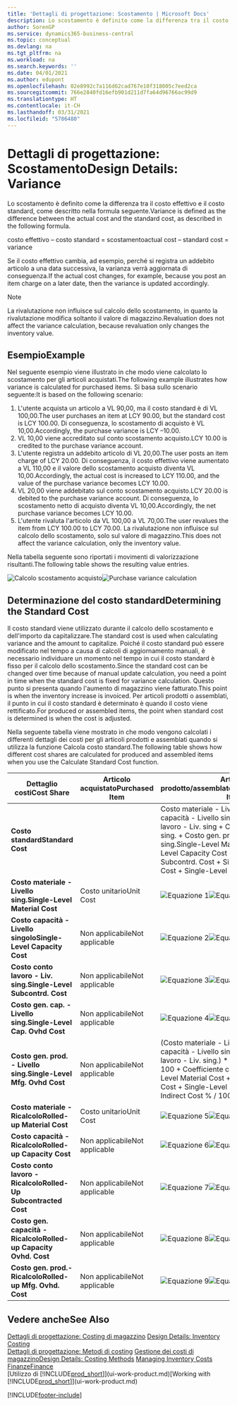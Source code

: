```yaml
---
title: 'Dettagli di progettazione: Scostamento | Microsoft Docs'
description: Lo scostamento è definito come la differenza tra il costo effettivo e il costo standard, come descritto nella formula seguente.
author: SorenGP
ms.service: dynamics365-business-central
ms.topic: conceptual
ms.devlang: na
ms.tgt_pltfrm: na
ms.workload: na
ms.search.keywords: ''
ms.date: 04/01/2021
ms.author: edupont
ms.openlocfilehash: 02e8992c7a116d62cad767e10f318005c7eed2ca
ms.sourcegitcommit: 766e2840fd16efb901d211d7fa64d96766ac99d9
ms.translationtype: HT
ms.contentlocale: it-CH
ms.lasthandoff: 03/31/2021
ms.locfileid: "5786480"
---
```

# <a name="design-details-variance"></a><span data-ttu-id="e2eb3-103">Dettagli di progettazione: Scostamento</span><span class="sxs-lookup"><span data-stu-id="e2eb3-103">Design Details: Variance</span></span>
<span data-ttu-id="e2eb3-104">Lo scostamento è definito come la differenza tra il costo effettivo e il costo standard, come descritto nella formula seguente.</span><span class="sxs-lookup"><span data-stu-id="e2eb3-104">Variance is defined as the difference between the actual cost and the standard cost, as described in the following formula.</span></span>  

 <span data-ttu-id="e2eb3-105">costo effettivo – costo standard = scostamento</span><span class="sxs-lookup"><span data-stu-id="e2eb3-105">actual cost – standard cost = variance</span></span>  

 <span data-ttu-id="e2eb3-106">Se il costo effettivo cambia, ad esempio, perché si registra un addebito articolo a una data successiva, la varianza verrà aggiornata di conseguenza.</span><span class="sxs-lookup"><span data-stu-id="e2eb3-106">If the actual cost changes, for example, because you post an item charge on a later date, then the variance is updated accordingly.</span></span>  

> [!NOTE]  
>  <span data-ttu-id="e2eb3-107">La rivalutazione non influisce sul calcolo dello scostamento, in quanto la rivalutazione modifica soltanto il valore di magazzino.</span><span class="sxs-lookup"><span data-stu-id="e2eb3-107">Revaluation does not affect the variance calculation, because revaluation only changes the inventory value.</span></span>  

## <a name="example"></a><span data-ttu-id="e2eb3-108">Esempio</span><span class="sxs-lookup"><span data-stu-id="e2eb3-108">Example</span></span>  
 <span data-ttu-id="e2eb3-109">Nel seguente esempio viene illustrato in che modo viene calcolato lo scostamento per gli articoli acquistati.</span><span class="sxs-lookup"><span data-stu-id="e2eb3-109">The following example illustrates how variance is calculated for purchased items.</span></span> <span data-ttu-id="e2eb3-110">Si basa sullo scenario seguente:</span><span class="sxs-lookup"><span data-stu-id="e2eb3-110">It is based on the following scenario:</span></span>  

1.  <span data-ttu-id="e2eb3-111">L'utente acquista un articolo a VL 90,00, ma il costo standard è di VL 100,00.</span><span class="sxs-lookup"><span data-stu-id="e2eb3-111">The user purchases an item at LCY 90.00, but the standard cost is LCY 100.00.</span></span> <span data-ttu-id="e2eb3-112">Di conseguenza, lo scostamento di acquisto è VL 10,00.</span><span class="sxs-lookup"><span data-stu-id="e2eb3-112">Accordingly, the purchase variance is LCY –10.00.</span></span>  
2.  <span data-ttu-id="e2eb3-113">VL 10,00 viene accreditato sul conto scostamento acquisto.</span><span class="sxs-lookup"><span data-stu-id="e2eb3-113">LCY 10.00 is credited to the purchase variance account.</span></span>  
3.  <span data-ttu-id="e2eb3-114">L'utente registra un addebito articolo di VL 20,00.</span><span class="sxs-lookup"><span data-stu-id="e2eb3-114">The user posts an item charge of LCY 20.00.</span></span> <span data-ttu-id="e2eb3-115">Di conseguenza, il costo effettivo viene aumentato a VL 110,00 e il valore dello scostamento acquisto diventa VL 10,00.</span><span class="sxs-lookup"><span data-stu-id="e2eb3-115">Accordingly, the actual cost is increased to LCY 110.00, and the value of the purchase variance becomes LCY 10.00.</span></span>  
4.  <span data-ttu-id="e2eb3-116">VL 20,00 viene addebitato sul conto scostamento acquisto.</span><span class="sxs-lookup"><span data-stu-id="e2eb3-116">LCY 20.00 is debited to the purchase variance account.</span></span> <span data-ttu-id="e2eb3-117">Di conseguenza, lo scostamento netto di acquisto diventa VL 10,00.</span><span class="sxs-lookup"><span data-stu-id="e2eb3-117">Accordingly, the net purchase variance becomes LCY 10.00.</span></span>  
5.  <span data-ttu-id="e2eb3-118">L'utente rivaluta l'articolo da VL 100,00 a VL 70,00.</span><span class="sxs-lookup"><span data-stu-id="e2eb3-118">The user revalues the item from LCY 100.00 to LCY 70.00.</span></span> <span data-ttu-id="e2eb3-119">La rivalutazione non influisce sul calcolo dello scostamento, solo sul valore di magazzino.</span><span class="sxs-lookup"><span data-stu-id="e2eb3-119">This does not affect the variance calculation, only the inventory value.</span></span>  

 <span data-ttu-id="e2eb3-120">Nella tabella seguente sono riportati i movimenti di valorizzazione risultanti.</span><span class="sxs-lookup"><span data-stu-id="e2eb3-120">The following table shows the resulting value entries.</span></span>  

 <span data-ttu-id="e2eb3-121">![Calcolo scostamento acquisto](media/design_details_inventory_costing_11_purchase_variance.png "Calcolo scostamento acquisto")</span><span class="sxs-lookup"><span data-stu-id="e2eb3-121">![Purchase variance calculation](media/design_details_inventory_costing_11_purchase_variance.png "Purchase variance calculation")</span></span>  

## <a name="determining-the-standard-cost"></a><span data-ttu-id="e2eb3-122">Determinazione del costo standard</span><span class="sxs-lookup"><span data-stu-id="e2eb3-122">Determining the Standard Cost</span></span>  
 <span data-ttu-id="e2eb3-123">Il costo standard viene utilizzato durante il calcolo dello scostamento e dell'importo da capitalizzare.</span><span class="sxs-lookup"><span data-stu-id="e2eb3-123">The standard cost is used when calculating variance and the amount to capitalize.</span></span> <span data-ttu-id="e2eb3-124">Poiché il costo standard può essere modificato nel tempo a causa di calcoli di aggiornamento manuali, è necessario individuare un momento nel tempo in cui il costo standard è fisso per il calcolo dello scostamento.</span><span class="sxs-lookup"><span data-stu-id="e2eb3-124">Since the standard cost can be changed over time because of manual update calculation, you need a point in time when the standard cost is fixed for variance calculation.</span></span> <span data-ttu-id="e2eb3-125">Questo punto si presenta quando l'aumento di magazzino viene fatturato.</span><span class="sxs-lookup"><span data-stu-id="e2eb3-125">This point is when the inventory increase is invoiced.</span></span> <span data-ttu-id="e2eb3-126">Per articoli prodotti o assemblati, il punto in cui il costo standard è determinato è quando il costo viene rettificato.</span><span class="sxs-lookup"><span data-stu-id="e2eb3-126">For produced or assembled items, the point when standard cost is determined is when the cost is adjusted.</span></span>  

 <span data-ttu-id="e2eb3-127">Nella seguente tabella viene mostrato in che modo vengono calcolati i differenti dettagli dei costi per gli articoli prodotti e assemblati quando si utilizza la funzione Calcola costo standard.</span><span class="sxs-lookup"><span data-stu-id="e2eb3-127">The following table shows how different cost shares are calculated for produced and assembled items when you use the Calculate Standard Cost function.</span></span>  

|<span data-ttu-id="e2eb3-128">Dettaglio costi</span><span class="sxs-lookup"><span data-stu-id="e2eb3-128">Cost Share</span></span>|<span data-ttu-id="e2eb3-129">Articolo acquistato</span><span class="sxs-lookup"><span data-stu-id="e2eb3-129">Purchased Item</span></span>|<span data-ttu-id="e2eb3-130">Articolo prodotto/assemblato</span><span class="sxs-lookup"><span data-stu-id="e2eb3-130">Produced/Assembled Item</span></span>|  
|----------------|--------------------|------------------------------|  
|<span data-ttu-id="e2eb3-131">**Costo standard**</span><span class="sxs-lookup"><span data-stu-id="e2eb3-131">**Standard Cost**</span></span>||<span data-ttu-id="e2eb3-132">Costo materiale - Livello sing. + Costo capacità - Livello singolo + Costo conto lavoro - Liv. sing + Costo gen. cap. - Livello sing. + Costo gen. prod. - Livello sing.</span><span class="sxs-lookup"><span data-stu-id="e2eb3-132">Single-Level Material Cost + Single-Level Capacity Cost + Single-Level Subcontrd. Cost + Single-Level Cap. Ovhd. Cost + Single-Level Mfg. Ovhd. Cost</span></span>|  
|<span data-ttu-id="e2eb3-133">**Costo materiale - Livello sing.**</span><span class="sxs-lookup"><span data-stu-id="e2eb3-133">**Single-Level Material Cost**</span></span>|<span data-ttu-id="e2eb3-134">Costo unitario</span><span class="sxs-lookup"><span data-stu-id="e2eb3-134">Unit Cost</span></span>|<span data-ttu-id="e2eb3-135">![Equazione 1](media/design_details_inventory_costing_11_equation_1.png "Equazione 1")</span><span class="sxs-lookup"><span data-stu-id="e2eb3-135">![Equation 1](media/design_details_inventory_costing_11_equation_1.png "Equation 1")</span></span>|  
|<span data-ttu-id="e2eb3-136">**Costo capacità - Livello singolo**</span><span class="sxs-lookup"><span data-stu-id="e2eb3-136">**Single-Level Capacity Cost**</span></span>|<span data-ttu-id="e2eb3-137">Non applicabile</span><span class="sxs-lookup"><span data-stu-id="e2eb3-137">Not applicable</span></span>|<span data-ttu-id="e2eb3-138">![Equazione 2](media/design_details_inventory_costing_11_equation_2.png "Equazione 2")</span><span class="sxs-lookup"><span data-stu-id="e2eb3-138">![Equation 2](media/design_details_inventory_costing_11_equation_2.png "Equation 2")</span></span>|  
|<span data-ttu-id="e2eb3-139">**Costo conto lavoro - Liv. sing.**</span><span class="sxs-lookup"><span data-stu-id="e2eb3-139">**Single-Level Subcontrd. Cost**</span></span>|<span data-ttu-id="e2eb3-140">Non applicabile</span><span class="sxs-lookup"><span data-stu-id="e2eb3-140">Not applicable</span></span>|<span data-ttu-id="e2eb3-141">![Equazione 3](media/design_details_inventory_costing_11_equation_3.png "Equazione 3")</span><span class="sxs-lookup"><span data-stu-id="e2eb3-141">![Equation 3](media/design_details_inventory_costing_11_equation_3.png "Equation 3")</span></span>|  
|<span data-ttu-id="e2eb3-142">**Costo gen. cap. - Livello sing.**</span><span class="sxs-lookup"><span data-stu-id="e2eb3-142">**Single-Level Cap. Ovhd Cost**</span></span>|<span data-ttu-id="e2eb3-143">Non applicabile</span><span class="sxs-lookup"><span data-stu-id="e2eb3-143">Not applicable</span></span>|<span data-ttu-id="e2eb3-144">![Equazione 4](media/design_details_inventory_costing_11_equation_4.png "Equazione 4")</span><span class="sxs-lookup"><span data-stu-id="e2eb3-144">![Equation 4](media/design_details_inventory_costing_11_equation_4.png "Equation 4")</span></span>|  
|<span data-ttu-id="e2eb3-145">**Costo gen. prod. - Livello sing.**</span><span class="sxs-lookup"><span data-stu-id="e2eb3-145">**Single-Level Mfg. Ovhd Cost**</span></span>|<span data-ttu-id="e2eb3-146">Non applicabile</span><span class="sxs-lookup"><span data-stu-id="e2eb3-146">Not applicable</span></span>|<span data-ttu-id="e2eb3-147">(Costo materiale - Livello sing. + Costo capacità - Livello singolo + Costo conto lavoro - Liv. sing.) \* Costo indiretto % / 100 + Coefficiente costi generali</span><span class="sxs-lookup"><span data-stu-id="e2eb3-147">(Single-Level Material Cost + Single-Level Capacity Cost + Single-Level Subcontrd. Cost) \* Indirect Cost % / 100 + Overhead Rate</span></span>|  
|<span data-ttu-id="e2eb3-148">**Costo materiale - Ricalcolo**</span><span class="sxs-lookup"><span data-stu-id="e2eb3-148">**Rolled-up Material Cost**</span></span>|<span data-ttu-id="e2eb3-149">Costo unitario</span><span class="sxs-lookup"><span data-stu-id="e2eb3-149">Unit Cost</span></span>|<span data-ttu-id="e2eb3-150">![Equazione 5](media/design_details_inventory_costing_11_equation_5.png "Equazione 5")</span><span class="sxs-lookup"><span data-stu-id="e2eb3-150">![Equation 5](media/design_details_inventory_costing_11_equation_5.png "Equation 5")</span></span>|  
|<span data-ttu-id="e2eb3-151">**Costo capacità - Ricalcolo**</span><span class="sxs-lookup"><span data-stu-id="e2eb3-151">**Rolled-up Capacity Cost**</span></span>|<span data-ttu-id="e2eb3-152">Non applicabile</span><span class="sxs-lookup"><span data-stu-id="e2eb3-152">Not applicable</span></span>|<span data-ttu-id="e2eb3-153">![Equazione 6](media/design_details_inventory_costing_11_equation_6.png "Equazione 6")</span><span class="sxs-lookup"><span data-stu-id="e2eb3-153">![Equation 6](media/design_details_inventory_costing_11_equation_6.png "Equation 6")</span></span>|  
|<span data-ttu-id="e2eb3-154">**Costo conto lavoro - Ricalcolo**</span><span class="sxs-lookup"><span data-stu-id="e2eb3-154">**Rolled-Up Subcontracted Cost**</span></span>|<span data-ttu-id="e2eb3-155">Non applicabile</span><span class="sxs-lookup"><span data-stu-id="e2eb3-155">Not applicable</span></span>|<span data-ttu-id="e2eb3-156">![Equazione 7](media/design_details_inventory_costing_11_equation_7.png "Equazione 7")</span><span class="sxs-lookup"><span data-stu-id="e2eb3-156">![Equation 7](media/design_details_inventory_costing_11_equation_7.png "Equation 7")</span></span>|  
|<span data-ttu-id="e2eb3-157">**Costo gen. capacità - Ricalcolo**</span><span class="sxs-lookup"><span data-stu-id="e2eb3-157">**Rolled-up Capacity Ovhd. Cost**</span></span>|<span data-ttu-id="e2eb3-158">Non applicabile</span><span class="sxs-lookup"><span data-stu-id="e2eb3-158">Not applicable</span></span>|<span data-ttu-id="e2eb3-159">![Equazione 8](media/design_details_inventory_costing_11_equation_8.png "Equazione 8")</span><span class="sxs-lookup"><span data-stu-id="e2eb3-159">![Equation 8](media/design_details_inventory_costing_11_equation_8.png "Equation 8")</span></span>|  
|<span data-ttu-id="e2eb3-160">**Costo gen. prod.- Ricalcolo**</span><span class="sxs-lookup"><span data-stu-id="e2eb3-160">**Rolled-up Mfg. Ovhd. Cost**</span></span>|<span data-ttu-id="e2eb3-161">Non applicabile</span><span class="sxs-lookup"><span data-stu-id="e2eb3-161">Not applicable</span></span>|<span data-ttu-id="e2eb3-162">![Equazione 9](media/design_details_inventory_costing_11_equation_9.png "Equazione 9")</span><span class="sxs-lookup"><span data-stu-id="e2eb3-162">![Equation 9](media/design_details_inventory_costing_11_equation_9.png "Equation 9")</span></span>|  

## <a name="see-also"></a><span data-ttu-id="e2eb3-163">Vedere anche</span><span class="sxs-lookup"><span data-stu-id="e2eb3-163">See Also</span></span>  
 <span data-ttu-id="e2eb3-164">[Dettagli di progettazione: Costing di magazzino](design-details-inventory-costing.md) </span><span class="sxs-lookup"><span data-stu-id="e2eb3-164">[Design Details: Inventory Costing](design-details-inventory-costing.md) </span></span>  
 <span data-ttu-id="e2eb3-165">[Dettagli di progettazione: Metodi di costing](design-details-costing-methods.md) [Gestione dei costi di magazzino](finance-manage-inventory-costs.md)</span><span class="sxs-lookup"><span data-stu-id="e2eb3-165">[Design Details: Costing Methods](design-details-costing-methods.md) [Managing Inventory Costs](finance-manage-inventory-costs.md)</span></span>  
 [<span data-ttu-id="e2eb3-166">Finanze</span><span class="sxs-lookup"><span data-stu-id="e2eb3-166">Finance</span></span>](finance.md)  
 <span data-ttu-id="e2eb3-167">[Utilizzo di [!INCLUDE[prod_short](includes/prod_short.md)]](ui-work-product.md)</span><span class="sxs-lookup"><span data-stu-id="e2eb3-167">[Working with [!INCLUDE[prod_short](includes/prod_short.md)]](ui-work-product.md)</span></span>


[!INCLUDE[footer-include](includes/footer-banner.md)]